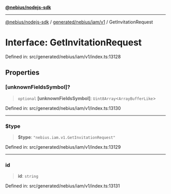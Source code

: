 [**@nebius/nodejs-sdk**](../../../../../README.md)

***

[@nebius/nodejs-sdk](../../../../../README.md) / [generated/nebius/iam/v1](../README.md) / GetInvitationRequest

# Interface: GetInvitationRequest

Defined in: src/generated/nebius/iam/v1/index.ts:13128

## Properties

### \[unknownFieldsSymbol\]?

> `optional` **\[unknownFieldsSymbol\]**: `Uint8Array`\<`ArrayBufferLike`\>

Defined in: src/generated/nebius/iam/v1/index.ts:13130

***

### $type

> **$type**: `"nebius.iam.v1.GetInvitationRequest"`

Defined in: src/generated/nebius/iam/v1/index.ts:13129

***

### id

> **id**: `string`

Defined in: src/generated/nebius/iam/v1/index.ts:13131

